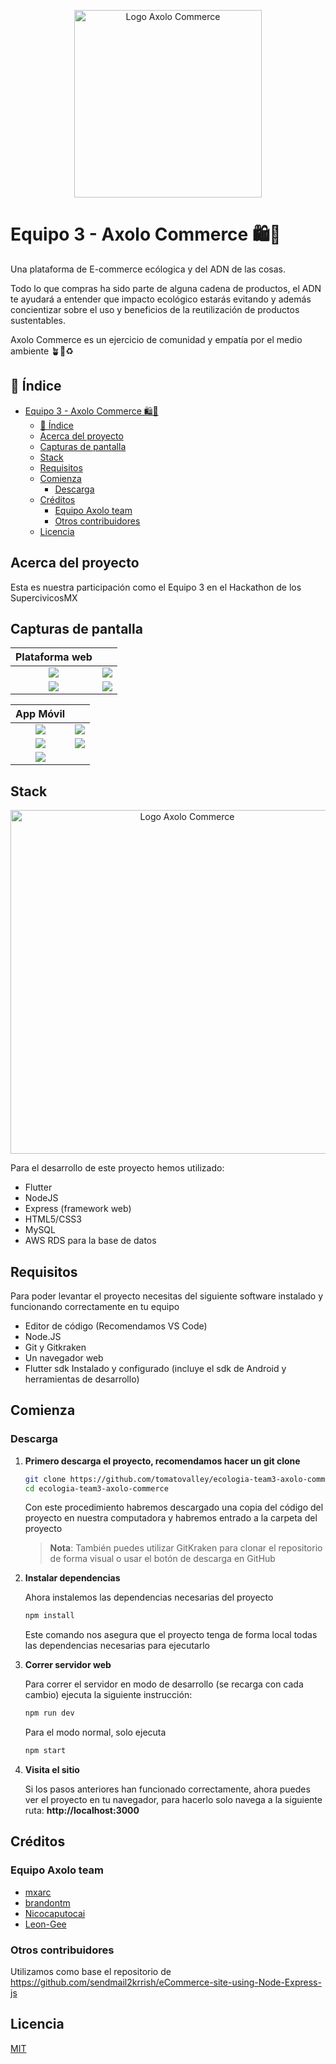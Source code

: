 <p align="center">
<img src="https://github.com/tomatovalley/ecologia-team3-axolo-commerce/blob/master/logo.png" width="300" title="Logo Axolo Commerce">
</p>

# Equipo 3 - Axolo Commerce 🛍🌱

Una plataforma de E-commerce ecólogica y del ADN de las cosas.

Todo lo que compras ha sido parte de alguna cadena de productos, el ADN te ayudará a entender que impacto ecológico estarás evitando y además concientizar sobre el uso y beneficios de la reutilización de productos sustentables.

Axolo Commerce es un ejercicio de comunidad y empatía por el medio ambiente 🪴🌿♻

## 📖 Índice

- [Equipo 3 - Axolo Commerce 🛍🌱](#equipo-3---axolo-commerce-)
  - [📖 Índice](#-índice)
  - [Acerca del proyecto](#acerca-del-proyecto)
  - [Capturas de pantalla](#capturas-de-pantalla)
  - [Stack](#stack)
  - [Requisitos](#requisitos)
  - [Comienza](#comienza)
    - [Descarga](#descarga)
  - [Créditos](#créditos)
    - [Equipo Axolo team](#equipo-axolo-team)
    - [Otros contribuidores](#otros-contribuidores)
  - [Licencia](#licencia)

## Acerca del proyecto

Esta es nuestra participación como el Equipo 3 en el Hackathon de los SupercivicosMX

## Capturas de pantalla
|    Plataforma web     |                       |
| :-------------------: | :-------------------: |
| ![](screens/web0.png) | ![](screens/web1.png) |
| ![](screens/web2.png) | ![](screens/web3.png) |


|       App Móvil        |                        |
| :--------------------: | :--------------------: |
| ![](screens/app1.jpeg) | ![](screens/app2.jpeg) |
| ![](screens/app3.jpeg) | ![](screens/app4.jpeg) |
| ![](screens/app5.jpeg) |                        |

## Stack

<p align="center">
<img src="https://github.com/tomatovalley/ecologia-team3-axolo-commerce/blob/master/tech.png" width="550" title="Logo Axolo Commerce">
</p>

Para el desarrollo de este proyecto hemos utilizado:

- Flutter
- NodeJS
- Express (framework web)
- HTML5/CSS3
- MySQL
- AWS RDS para la base de datos

## Requisitos

Para poder levantar el proyecto necesitas del siguiente software instalado y funcionando correctamente en tu equipo

- Editor de código (Recomendamos VS Code)
- Node.JS
- Git y Gitkraken
- Un navegador web
- Flutter sdk Instalado y configurado (incluye el sdk de Android y herramientas de desarrollo)

## Comienza

### Descarga

1. **Primero descarga el proyecto, recomendamos hacer un git clone**

   ```bash
   git clone https://github.com/tomatovalley/ecologia-team3-axolo-commerce
   cd ecologia-team3-axolo-commerce
   ```

    Con este procedimiento habremos descargado una copia del código del proyecto en nuestra computadora y habremos entrado a la carpeta del proyecto

    > **Nota**: También puedes utilizar GitKraken para clonar el repositorio de forma visual o usar el botón de descarga en GitHub

2. **Instalar dependencias**

    Ahora instalemos las dependencias necesarias del proyecto

   ```bash
   npm install
   ```

    Este comando nos asegura que el proyecto tenga de forma local todas las dependencias necesarias para ejecutarlo

3. **Correr servidor web**

    Para correr el servidor en modo de desarrollo (se recarga con cada cambio) ejecuta la siguiente instrucción:

    ```bash
    npm run dev
    ```

    Para el modo normal, solo ejecuta

    ```bash
    npm start
    ```
  
4. **Visita el sitio**

    Si los pasos anteriores han funcionado correctamente, ahora puedes ver el proyecto en tu navegador, para hacerlo solo navega a la siguiente ruta: **http://localhost:3000**

## Créditos

### Equipo Axolo team

- [mxarc](http://github.com/mxarc)
- [brandontm](https://github.com/brandontm)
- [Nicocaputocai](https://github.com/Nicocaputocai)
- [Leon-Gee](https://github.com/Leon-Gee/)

### Otros contribuidores

Utilizamos como base el repositorio de https://github.com/sendmail2krrish/eCommerce-site-using-Node-Express-js

## Licencia

[MIT](LICENSE)
